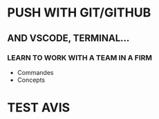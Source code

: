 # PUSH WITH GIT/GITHUB
## AND VSCODE, TERMINAL...

### LEARN TO WORK WITH A TEAM IN A FIRM

* Commandes
* Concepts

# TEST AVIS